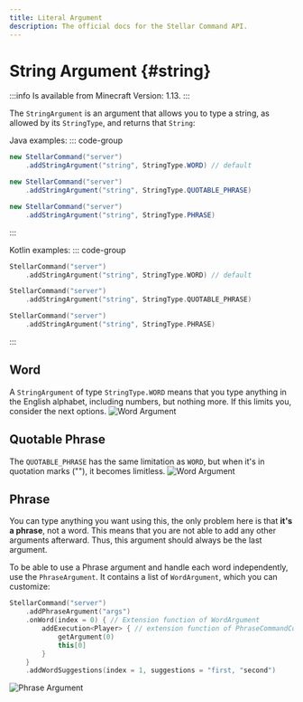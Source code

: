 ```yaml
---
title: Literal Argument
description: The official docs for the Stellar Command API.
---
```


# String Argument {#string}

:::info
Is available from Minecraft Version: 1.13.
:::

The `StringArgument` is an argument that allows you to type a string, as allowed by its `StringType`, and returns that `String`:

Java examples:
::: code-group
```Java [Word]
new StellarCommand("server")
    .addStringArgument("string", StringType.WORD) // default
```
```Java [Quotable Phrase]
new StellarCommand("server")
    .addStringArgument("string", StringType.QUOTABLE_PHRASE)
```
```Java [Phrase]
new StellarCommand("server")
    .addStringArgument("string", StringType.PHRASE)
```
:::

Kotlin examples:
::: code-group
```Kotlin [Word]
StellarCommand("server")
    .addStringArgument("string", StringType.WORD) // default
```
```Kotlin [Quotable Phrase]
StellarCommand("server")
    .addStringArgument("string", StringType.QUOTABLE_PHRASE)
```
```Kotlin [Phrase]
StellarCommand("server")
    .addStringArgument("string", StringType.PHRASE)
```
:::

## Word

A `StringArgument` of type `StringType.WORD` means that you type anything in the English alphabet, including numbers, but nothing more. If this limits you, consider the next options.
![Word Argument](https://cdn.lutto.dev/stellar/gifs/basic/word.gif)

## Quotable Phrase

The `QUOTABLE_PHRASE` has the same limitation as `WORD`, but when it's in quotation marks (""), it becomes limitless.
![Word Argument](https://cdn.lutto.dev/stellar/gifs/basic/quotable_phrase.gif)

## Phrase

You can type anything you want using this, the only problem here is that **it's a phrase**, not a word. This means that you are not able to add any other arguments afterward. Thus, this argument should always be the last argument.

To be able to use a Phrase argument and handle each word independently, use the `PhraseArgument`. It contains a list of `WordArgument`, which you can customize:

```Kotlin
StellarCommand("server")
    .addPhraseArgument("args")
    .onWord(index = 0) { // Extension function of WordArgument
        addExecution<Player> { // extension function of PhraseCommandContext
            getArgument(0)
            this[0]
        }
    }
    .addWordSuggestions(index = 1, suggestions = "first, "second")
```

![Phrase Argument](https://cdn.lutto.dev/stellar/gifs/basic/phrase.gif)
